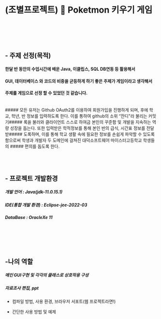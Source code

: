 
# (조별프로젝트) :speech_balloon: Poketmon 키우기 게임

<br>
<br>
<br>
<br>

## - 주제 선정(목적)

#### 한달 반 동안의 수업시간에 배운 Java, 이클립스, SQL DB연동 등 활용해서 
#### GUI, 데이터베이스 와 코드의 비중을 균등하게 하기 좋은 주제가 게임이라고 생각해서
#### 주제를 게임으로 선정 할 수 있었던 것 같습니다.
<br>
##### 모든 유저는 Github OAuth2를 이용하여 회원가입을 진행하게 되며, 후에 학교, 학년, 반 정보를 입력하도록 한다. 이를 통하여 github의 소위 “잔디"라 불리는 커밋 기##### 록을 불러와 클라이언트 스스로 하여금 본인의 꾸준함 및 개발을 지속하는 역량 성장을 돕는다. 또한 입력받은 학적정보를 통해 본인 반의 급식, 시간표 정보를 전달받##### 도록하며, 이를 통해 학교 생활 속에 필요한 정보를 손쉽게 파악할 수 있도록 함으로써 학생과 개발자 두 도메인에 걸쳐진 대덕소프트웨어 마이스터고등학교 학생들의 ##### 편의를 돕도록 한다.

<br>
<br>
<br>
<br>

## - 프로젝트 개발환경
##### 개발 언어 : Java(jdk-11.0.15.1)
##### IDE(통합 개발 환경)  : Eclipse-jee-2022-03
##### DataBase : OracleXe 11

<br>
<br>
<br>
<br>

## -나의 역할
##### 메인 GUI구현 및 각각의 클래스로 상호작용 구성
##### 자료조사 편집, ppt



- 컴파일 방법, 사용 환경, 브라우저 서포트(웹 프로젝트라면!)

- 간단한 사용 방법 및 예제
